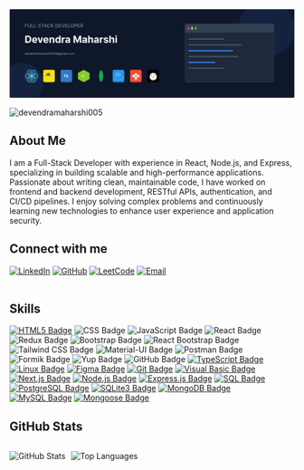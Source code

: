 ![Profile](./profile_img.png)

</span>

<span align="left"> 
  <img src="https://komarev.com/ghpvc/?username=devendramaharshi005&label=Profile%20views&color=0F172A&style=for-the-badge" alt="devendramaharshi005" /> 
</span>

## About Me

I am a Full-Stack Developer with experience in React, Node.js, and Express, specializing in building scalable and high-performance applications. Passionate about writing clean, maintainable code, I have worked on frontend and backend development, RESTful APIs, authentication, and CI/CD pipelines. I enjoy solving complex problems and continuously learning new technologies to enhance user experience and application security.

## Connect with me

[![LinkedIn](https://img.shields.io/badge/LinkedIn-0077B5?style=for-the-badge&logo=linkedin&logoColor=white)](https://www.linkedin.com/in/devendra-maharshi-995704212/)
[![GitHub](https://img.shields.io/badge/GitHub-100000?style=for-the-badge&logo=github&logoColor=white)](https://github.com/devendramaharshi005)
[![LeetCode](https://img.shields.io/badge/-LeetCode-FFA116?style=for-the-badge&logo=LeetCode&logoColor=black)](https://leetcode.com/u/KRypC4oWfv/)
[![Email](https://img.shields.io/badge/Email-D14836?style=for-the-badge&logo=gmail&logoColor=white)](mailto:devendramaharshi005@gmail.com) <br>
<br>

## Skills

[![HTML5 Badge](https://img.shields.io/badge/html5-%230F172A.svg?style=for-the-badge&logo=html5&logoColor=white)](https://your-link-here)
![CSS Badge](https://img.shields.io/badge/css-%230F172A.svg?style=for-the-badge&logo=css3&logoColor=white)
![JavaScript Badge](https://img.shields.io/badge/javascript-%230F172A.svg?style=for-the-badge&logo=javascript&logoColor=white)
![React Badge](https://img.shields.io/badge/react-%230F172A.svg?style=for-the-badge&logo=react&logoColor=white)
![Redux Badge](https://img.shields.io/badge/redux-%230F172A.svg?style=for-the-badge&logo=redux&logoColor=white)
![Bootstrap Badge](https://img.shields.io/badge/bootstrap-%230F172A.svg?style=for-the-badge&logo=bootstrap&logoColor=white)
![React Bootstrap Badge](https://img.shields.io/badge/react_bootstrap-%230F172A.svg?style=for-the-badge&logo=react&logoColor=white)
![Tailwind CSS Badge](https://img.shields.io/badge/tailwind_css-%230F172A.svg?style=for-the-badge&logo=tailwind-css&logoColor=white)
![Material-UI Badge](https://img.shields.io/badge/material_ui-%230F172A.svg?style=for-the-badge&logo=material-ui&logoColor=white)
![Postman Badge](https://img.shields.io/badge/postman-%230F172A.svg?style=for-the-badge&logo=postman&logoColor=white)
![Formik Badge](https://img.shields.io/badge/formik-%230F172A.svg?style=for-the-badge&logo=formik&logoColor=white)
![Yup Badge](https://img.shields.io/badge/yup-%230F172A.svg?style=for-the-badge&logo=yup&logoColor=white)
![GitHub Badge](https://img.shields.io/badge/github-%230F172A.svg?style=for-the-badge&logo=github&logoColor=white)
[![TypeScript Badge](https://img.shields.io/badge/typescript-%230F172A.svg?style=for-the-badge&logo=typescript&logoColor=white)](https://your-typescript-link-here)
[![Linux Badge](https://img.shields.io/badge/linux-%230F172A.svg?style=for-the-badge&logo=linux&logoColor=white)](https://your-linux-link-here)
[![Figma Badge](https://img.shields.io/badge/figma-%230F172A.svg?style=for-the-badge&logo=figma&logoColor=white)](https://your-figma-link-here)
[![Git Badge](https://img.shields.io/badge/git-%230F172A.svg?style=for-the-badge&logo=git&logoColor=white)](https://your-git-link-here)
[![Visual Basic Badge](https://img.shields.io/badge/Visual_Basic-%230F172A.svg?style=for-the-badge&logo=visual-studio&logoColor=white)](https://your-visual-basic-link-here)
[![Next.js Badge](https://img.shields.io/badge/Next.js-%230F172A.svg?style=for-the-badge&logo=next.js&logoColor=white)](https://your-next-js-link-here)
[![Node.js Badge](https://img.shields.io/badge/Node.js-%230F172A.svg?style=for-the-badge&logo=node.js&logoColor=white)](https://nodejs.org/)
[![Express.js Badge](https://img.shields.io/badge/Express.js-%230F172A.svg?style=for-the-badge)](https://expressjs.com/)
[![SQL Badge](https://img.shields.io/badge/SQL-%230F172A.svg?style=for-the-badge&logo=sql&logoColor=white)](https://en.wikipedia.org/wiki/SQL)
[![PostgreSQL Badge](https://img.shields.io/badge/PostgreSQL-%230F172A.svg?style=for-the-badge&logo=postgresql&logoColor=white)](https://www.postgresql.org/)
[![SQLite3 Badge](https://img.shields.io/badge/SQLite3-%230F172A.svg?style=for-the-badge&logo=sqlite&logoColor=white)](https://www.sqlite.org/index.html)
[![MongoDB Badge](https://img.shields.io/badge/MongoDB-%230F172A.svg?style=for-the-badge&logo=mongodb&logoColor=white)](https://www.mongodb.com/)
[![MySQL Badge](https://img.shields.io/badge/MySQL-%230F172A.svg?style=for-the-badge&logo=mysql&logoColor=white)](https://www.mysql.com/)
[![Mongoose Badge](https://img.shields.io/badge/Mongoose-%230F172A.svg?style=for-the-badge&logo=mongoose&logoColor=white)](https://mongoosejs.com/)

## GitHub Stats

<div style="display : flex; flexDirection: row; gap: 10px;" align="center">

![GitHub Stats](https://github-readme-stats.vercel.app/api?username=devendramaharshi005&show_icons=true&theme=tokyonight)

![Top Languages](https://github-readme-stats.vercel.app/api/top-langs/?username=devendramaharshi005&layout=compact&theme=tokyonight)

</div>
